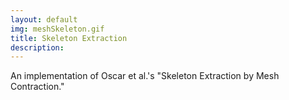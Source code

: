 ```yaml
---
layout: default
img: meshSkeleton.gif
title: Skeleton Extraction
description: 
---
```

An implementation of Oscar et al.'s "Skeleton Extraction by Mesh Contraction."